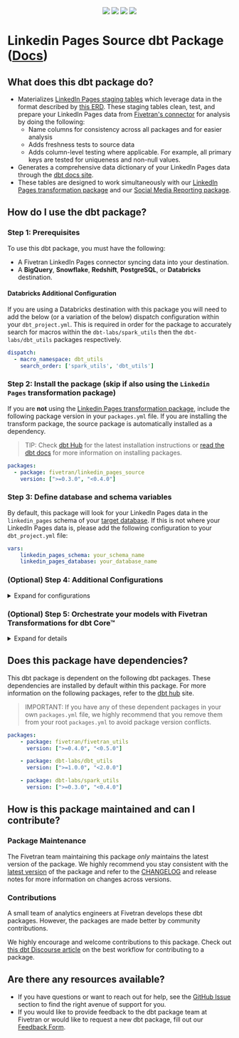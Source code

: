 <p align="center">
    <a alt="License"
        href="https://github.com/fivetran/dbt_linkedin_pages_source/blob/main/LICENSE">
        <img src="https://img.shields.io/badge/License-Apache%202.0-blue.svg" /></a>
    <a alt="dbt-core">
        <img src="https://img.shields.io/badge/dbt_Core™_version->=1.3.0_<2.0.0-orange.svg" /></a>
    <a alt="Maintained?">
        <img src="https://img.shields.io/badge/Maintained%3F-yes-green.svg" /></a>
    <a alt="PRs">
        <img src="https://img.shields.io/badge/Contributions-welcome-blueviolet" /></a>
</p>

# Linkedin Pages Source dbt Package ([Docs](https://fivetran.github.io/dbt_linkedin_pages_source/))

## What does this dbt package do?
- Materializes [LinkedIn Pages staging tables](https://fivetran.github.io/dbt_linkedin_pages_source/#!/overview/linkedin_pages_source/models/?g_v=1) which leverage data in the format described by [this ERD](https://fivetran.com/docs/applications/linkedin-company-pages#schemainformation). These staging tables clean, test, and prepare your LinkedIn Pages data from [Fivetran's connector](https://fivetran.com/docs/applications/linkedin-company-pages) for analysis by doing the following:
  - Name columns for consistency across all packages and for easier analysis
  - Adds freshness tests to source data
  - Adds column-level testing where applicable. For example, all primary keys are tested for uniqueness and non-null values.
- Generates a comprehensive data dictionary of your LinkedIn Pages data through the [dbt docs site](https://fivetran.github.io/dbt_linkedin_pages_source/).
- These tables are designed to work simultaneously with our [LinkedIn Pages transformation package](https://github.com/fivetran/dbt_linkedin_pages) and our [Social Media Reporting package](https://github.com/fivetran/dbt_social_media_reporting).

## How do I use the dbt package?
### Step 1: Prerequisites
To use this dbt package, you must have the following:
- A Fivetran LinkedIn Pages connector syncing data into your destination.
- A **BigQuery**, **Snowflake**, **Redshift**, **PostgreSQL**, or **Databricks** destination.

#### Databricks Additional Configuration
If you are using a Databricks destination with this package you will need to add the below (or a variation of the below) dispatch configuration within your `dbt_project.yml`. This is required in order for the package to accurately search for macros within the `dbt-labs/spark_utils` then the `dbt-labs/dbt_utils` packages respectively.
```yml
dispatch:
  - macro_namespace: dbt_utils
    search_order: ['spark_utils', 'dbt_utils']
```
### Step 2: Install the package (skip if also using the `Linkedin Pages` transformation package)
If you  are **not** using the [Linkedin Pages transformation package](https://github.com/fivetran/dbt_linkedin_pages), include the following package version in your `packages.yml` file. If you are installing the transform package, the source package is automatically installed as a dependency.
> TIP: Check [dbt Hub](https://hub.getdbt.com/) for the latest installation instructions or [read the dbt docs](https://docs.getdbt.com/docs/package-management) for more information on installing packages.

```yaml
packages:
  - package: fivetran/linkedin_pages_source
    version: [">=0.3.0", "<0.4.0"]
```

### Step 3: Define database and schema variables
By default, this package will look for your LinkedIn Pages data in the `linkedin_pages` schema of your [target database](https://docs.getdbt.com/docs/running-a-dbt-project/using-the-command-line-interface/configure-your-profile). If this is not where your LinkedIn Pages data is, please add the following configuration to your `dbt_project.yml` file:

```yml 
vars:
    linkedin_pages_schema: your_schema_name
    linkedin_pages_database: your_database_name
```

### (Optional) Step 4: Additional Configurations
<details><summary>Expand for configurations</summary>

#### Changing the Build Schema

By default, this package will build the LinkedIn Pages staging models within a schema titled (`<target_schema>` + `_stg_linkedin_pages`) in your target database. If this is not where you would like your LinkedIn Pages staging data to be written to, add the following configuration to your `dbt_project.yml` file:

```yml 
models:
    linkedin_pages_source:
      +schema: my_new_schema_name # leave blank for just the target_schema
```

#### Change the source table references
If an individual source table has a different name than the package expects, add the table name as it appears in your destination to the respective variable:
> IMPORTANT: See this project's [`dbt_project.yml`](https://github.com/fivetran/dbt_linkedin_pages_source/blob/main/dbt_project.yml) variable declarations to see the expected names.
    
```yml
vars:
    linkedin_pages_<default_source_table_name>_identifier: your_table_name 
```

#### Unioning Multiple LinkedIn Pages Connectors
If you have multiple LinkedIn Pages connectors in Fivetran and would like to use this package on all of them simultaneously, we have provided functionality to do so. The package will union all of the data together and pass the unioned table(s) into the final models. You will be able to see which source it came from in the `source_relation` column(s) of each model. To use this functionality, you will need to set either (**note that you cannot use both**) the `union_schemas` or `union_databases` variables:

```yml
# dbt_project.yml
...
config-version: 2
vars:
    ##You may set EITHER the schemas variables below
    linkedin_pages_union_schemas: ['linkedin_pages_one','linkedin_pages_two']

    ##OR you may set EITHER the databases variables below
    linkedin_pages_union_databases: ['linkedin_pages_one','linkedin_pages_two']
```
</details>

### (Optional) Step 5: Orchestrate your models with Fivetran Transformations for dbt Core™
<details><summary>Expand for details</summary>
<br>
Fivetran offers the ability for you to orchestrate your dbt project through the [Fivetran Transformations for dbt Core™](https://fivetran.com/docs/transformations/dbt) product. Refer to the linked docs for more information on how to setup your project for orchestration through Fivetran.
</details>

## Does this package have dependencies?
This dbt package is dependent on the following dbt packages. These dependencies are installed by default within this package. For more information on the following packages, refer to the [dbt hub](https://hub.getdbt.com/) site.
> IMPORTANT: If you have any of these dependent packages in your own `packages.yml` file, we highly recommend that you remove them from your root `packages.yml` to avoid package version conflicts.
```yml
packages:
    - package: fivetran/fivetran_utils
      version: [">=0.4.0", "<0.5.0"]

    - package: dbt-labs/dbt_utils
      version: [">=1.0.0", "<2.0.0"]

    - package: dbt-labs/spark_utils
      version: [">=0.3.0", "<0.4.0"]
```

## How is this package maintained and can I contribute?
### Package Maintenance
The Fivetran team maintaining this package _only_ maintains the latest version of the package. We highly recommend you stay consistent with the [latest version](https://hub.getdbt.com/fivetran/linkedin_pages_source/latest/) of the package and refer to the [CHANGELOG](https://github.com/fivetran/dbt_linkedin_pages_source/blob/main/CHANGELOG.md) and release notes for more information on changes across versions.

### Contributions
A small team of analytics engineers at Fivetran develops these dbt packages. However, the packages are made better by community contributions.

We highly encourage and welcome contributions to this package. Check out [this dbt Discourse article](https://discourse.getdbt.com/t/contributing-to-a-dbt-package/657) on the best workflow for contributing to a package.

## Are there any resources available?
- If you have questions or want to reach out for help, see the [GitHub Issue](https://github.com/fivetran/dbt_linkedin_pages_source/issues/new/choose) section to find the right avenue of support for you.
- If you would like to provide feedback to the dbt package team at Fivetran or would like to request a new dbt package, fill out our [Feedback Form](https://www.surveymonkey.com/r/DQ7K7WW).
